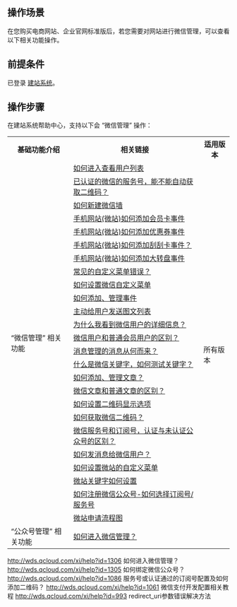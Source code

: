 
## 操作场景
在您购买电商网站、企业官网标准版后，若您需要对网站进行微信管理，可以查看以下相关功能操作。

## 前提条件
已登录 [建站系统](http://wds.qcloud.com/)。

## 操作步骤
在建站系统帮助中心，支持以下会 “微信管理” 操作：
<table>
<tr>
<th>基础功能介绍</th>
<th>相关链接</th>
<th>适用版本</th>
</tr>
<tr>
<td  rowspan="25">“微信管理” 相关功能</td>
<td><a href="http://wds.qcloud.com/xi/help?id=1056
">如何进入查看用户列表</a></td>
<td  rowspan="44">所有版本</td>
</tr>
<tr>
<td><a href="http://wds.qcloud.com/xi/help?id=1055	
">已认证的微信的服务号，能不能自动获取二维码？</a></td>
</tr>
<tr>
<td><a href="http://wds.qcloud.com/xi/help?id=1054
">如何新建微信墙</a></td>	
</tr>
<tr>
<td><a href="http://wds.qcloud.com/xi/help?id=1044	
">手机网站(微站)如何添加会员卡事件</a></td>	
</tr>
<tr>
<td><a href="http://wds.qcloud.com/xi/help?id=1042
">手机网站(微站)如何添加优惠券事件</a></td>	
</tr>
<tr>
<td><a href="http://wds.qcloud.com/xi/help?id=1039
">手机网站(微站)如何添加刮刮卡事件？</a></td>
</tr>
<tr>
<td><a href="http://wds.qcloud.com/xi/help?id=1036
">手机网站(微站)如何添加大转盘事件</a></td>	
</tr>
<tr>
<td><a href="http://wds.qcloud.com/xi/help?id=1018	
">常见的自定义菜单错误？</a></td>
</tr>
<tr>
<td><a href="http://wds.qcloud.com/xi/help?id=1017
">如何设置微信自定义菜单</a></td>		
</tr>
<tr>
<td><a href="http://wds.qcloud.com/xi/help?id=1016
">如何添加、管理事件</a></td>	
</tr>
<tr>
<td><a href="http://wds.qcloud.com/xi/help?id=1015
">主动给用户发送图文列表</a></td>	
</tr>
<tr>
<td><a href="http://wds.qcloud.com/xi/help?id=1013
">为什么我看到微信用户的详细信息？</a></td>	
</tr>
<tr>
<td><a href="http://wds.qcloud.com/xi/help?id=1012
">微信用户和普通会员用户的区别？</a></td>	
</tr>
<tr>
<td><a href="http://wds.qcloud.com/xi/help?id=1011
">消息管理的消息从何而来？</a></td>	
</tr>
<tr>
<td><a href="http://wds.qcloud.com/xi/help?id=1009
">什么是微信关键字，如何测试关键字？</a></td>	
</tr>
<tr>
<td><a href="http://wds.qcloud.com/xi/help?id=1008
">如何添加、管理文章？</a></td>	
</tr>
<tr>
<td><a href="http://wds.qcloud.com/xi/help?id=1007
">微信文章和普通文章的区别？</a></td>	
</tr>
<tr>
<td><a href="http://wds.qcloud.com/xi/help?id=1006
">如何设置二维码显示选项</a></td>	
</tr>
<tr>
<td><a href="http://wds.qcloud.com/xi/help?id=1005
">如何获取微信二维码？</a></td>	
</tr>
<tr>
<td><a href="http://wds.qcloud.com/xi/help?id=1004
">微信服务号和订阅号，认证与未认证公众号的区别？</a></td>	
</tr>
<tr>
<td><a href="http://wds.qcloud.com/xi/help?id=921
">如何发消息给微信用户？</a></td>	
</tr>
<tr>
<td><a href="http://wds.qcloud.com/xi/help?id=920
">如何设置微站的自定义菜单</a></td>	
</tr>
<tr>
<td><a href="http://wds.qcloud.com/xi/help?id=919
">微站关键字如何设置</a></td>	
</tr>
<tr>
<td><a href="http://wds.qcloud.com/xi/help?id=917
">如何注册微信公众号-如何选择订阅号/服务号</a></td>	
</tr>
<tr>
<td><a href="http://wds.qcloud.com/xi/help?id=916
">微站申请流程图</a></td>	
</tr>
<tr>
<td  rowspan="5">“公众号管理” 相关功能</td>
<td><a href="http://wds.qcloud.com/xi/help?id=1306
">如何进入微信管理？</a></td>
</tr>
</table>

	
http://wds.qcloud.com/xi/help?id=1306	如何进入微信管理？
http://wds.qcloud.com/xi/help?id=1305	如何绑定微信公众号？
http://wds.qcloud.com/xi/help?id=1086	服务号或认证通过的订阅号配置及如何添加二维码？
http://wds.qcloud.com/xi/help?id=1061	微信支付开发配置相关教程
http://wds.qcloud.com/xi/help?id=993	redirect_uri参数错误解决方法

	
	
	
	
	
	
	
	
	



